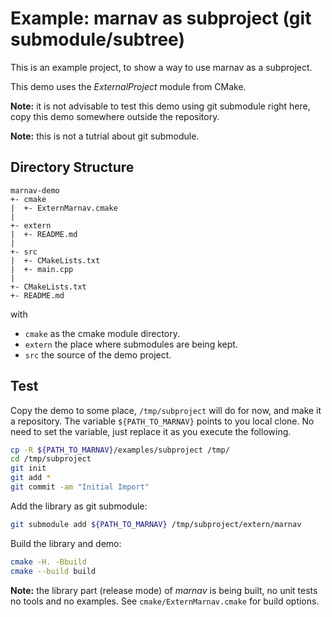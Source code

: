 Example: marnav as subproject (git submodule/subtree)
=====================================================

This is an example project, to show a way to use marnav as a subproject.

This demo uses the *ExternalProject* module from CMake.

**Note:** it is not advisable to test this demo using git submodule right here,
          copy this demo somewhere outside the repository.

**Note:** this is not a tutrial about git submodule.


Directory Structure
-------------------

```
marnav-demo
+- cmake
|  +- ExternMarnav.cmake
|
+- extern
|  +- README.md
|
+- src
|  +- CMakeLists.txt
|  +- main.cpp
|
+- CMakeLists.txt
+- README.md
```

with

- `cmake`  as the cmake module directory.
- `extern` the place where submodules are being kept.
- `src`    the source of the demo project.


Test
----

Copy the demo to some place, `/tmp/subproject` will do for now,
and make it a repository. The variable `${PATH_TO_MARNAV}` points
to you local clone. No need to set the variable, just replace it
as you execute the following.

```bash
cp -R ${PATH_TO_MARNAV}/examples/subproject /tmp/
cd /tmp/subproject
git init
git add *
git commit -am "Initial Import"
```

Add the library as git submodule:

```bash
git submodule add ${PATH_TO_MARNAV} /tmp/subproject/extern/marnav
```

Build the library and demo:

```bash
cmake -H. -Bbuild
cmake --build build
```

**Note:** the library part (release mode) of *marnav* is being built, no unit tests
          no tools and no examples. See `cmake/ExternMarnav.cmake` for build options.

